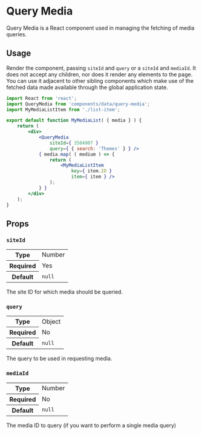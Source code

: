 # Query Media

Query Media is a React component used in managing the fetching of media queries.

## Usage

Render the component, passing `siteId` and `query` or a `siteId` and `mediaId`. It does not accept any children, nor does it render any elements to the page. You can use it adjacent to other sibling components which make use of the fetched data made available through the global application state.

```jsx
import React from 'react';
import QueryMedia from 'components/data/query-media';
import MyMediaListItem from './list-item';

export default function MyMediaList( { media } ) {
	return (
		<div>
			<QueryMedia
				siteId={ 3584907 }
				query={ { search: 'Themes' } } />
			{ media.map( ( medium ) => {
				return (
					<MyMediaListItem
						key={ item.ID }
						item={ item } />
				);
			} }
		</div>
	);
}
```

## Props

### `siteId`

<table>
	<tr><th>Type</th><td>Number</td></tr>
	<tr><th>Required</th><td>Yes</td></tr>
	<tr><th>Default</th><td><code>null</code></td></tr>
</table>

The site ID for which media should be queried.

### `query`

<table>
	<tr><th>Type</th><td>Object</td></tr>
	<tr><th>Required</th><td>No</td></tr>
	<tr><th>Default</th><td><code>null</code></td></tr>
</table>

The query to be used in requesting media.

### `mediaId`

<table>
	<tr><th>Type</th><td>Number</td></tr>
	<tr><th>Required</th><td>No</td></tr>
	<tr><th>Default</th><td><code>null</code></td></tr>
</table>

The media ID to query (if you want to perform a single media query)

